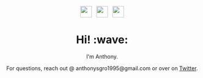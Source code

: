 <!-- [![Header](https://user-images.githubusercontent.com/64649626/126836994-24bff721-b63a-4cf5-8397-ca46c0663def.png "Header")](https://anthony-sgro.com/) -->

<p align='center'>
  <a href="https://anthony-sgro.com" target="_blank"><img height="30" src="https://user-images.githubusercontent.com/64649626/126838855-a05abc4a-029e-4eda-a96c-7a31304e2933.png"></a>&nbsp;&nbsp;
  <a href="https://twitter.com/YaBoySgro" target="_blank"><img height="30" src="https://user-images.githubusercontent.com/64649626/126838011-1f4e8130-3e10-4f3f-8f41-19425ad09134.png"></a>&nbsp;&nbsp;
  <a href="https://www.linkedin.com/in/sgro/" target="_blank"><img height="30" src="https://user-images.githubusercontent.com/64649626/126838172-3d2de30c-13eb-475a-ab91-9e8e5e5d5c48.png"></a>
</p>

<!-- Hey there 👋, -->
<h1 align='center'> Hi! :wave:</h1>
<p align='center'>
I'm Anthony.
</p>
<p align='center'>For questions, reach out @ anthonysgro1995@gmail.com or over on <a href="https://twitter.com/YaBoySgro">Twitter</a>.</p>

<!--
**anthonysgro/anthonysgro** is a ✨ _special_ ✨ repository because its `README.md` (this file) appears on your GitHub profile.

Here are some ideas to get you started:

- 🔭 I’m currently working on ...
- 🌱 I’m currently learning ...
- 📫 How to reach me: ...
